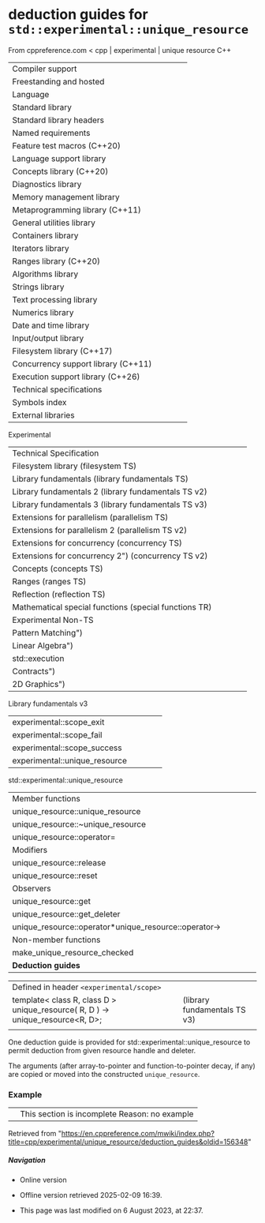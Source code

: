 # deduction guides for `std::experimental::unique_resource`

From cppreference.com
< cpp‎ | experimental‎ | unique resource
C++

|  |  |  |  |  |
| --- | --- | --- | --- | --- |
| Compiler support | | | | |
| Freestanding and hosted | | | | |
| Language | | | | |
| Standard library | | | | |
| Standard library headers | | | | |
| Named requirements | | | | |
| Feature test macros (C++20) | | | | |
| Language support library | | | | |
| Concepts library (C++20) | | | | |
| Diagnostics library | | | | |
| Memory management library | | | | |
| Metaprogramming library (C++11) | | | | |
| General utilities library | | | | |
| Containers library | | | | |
| Iterators library | | | | |
| Ranges library (C++20) | | | | |
| Algorithms library | | | | |
| Strings library | | | | |
| Text processing library | | | | |
| Numerics library | | | | |
| Date and time library | | | | |
| Input/output library | | | | |
| Filesystem library (C++17) | | | | |
| Concurrency support library (C++11) | | | | |
| Execution support library (C++26) | | | | |
| Technical specifications | | | | |
| Symbols index | | | | |
| External libraries | | | | |

Experimental

|  |  |  |  |  |
| --- | --- | --- | --- | --- |
| Technical Specification | | | | |
| Filesystem library (filesystem TS) | | | | |
| Library fundamentals (library fundamentals TS) | | | | |
| Library fundamentals 2 (library fundamentals TS v2) | | | | |
| Library fundamentals 3 (library fundamentals TS v3) | | | | |
| Extensions for parallelism (parallelism TS) | | | | |
| Extensions for parallelism 2 (parallelism TS v2) | | | | |
| Extensions for concurrency (concurrency TS) | | | | |
| Extensions for concurrency 2") (concurrency TS v2) | | | | |
| Concepts (concepts TS) | | | | |
| Ranges (ranges TS) | | | | |
| Reflection (reflection TS) | | | | |
| Mathematical special functions (special functions TR) | | | | |
| Experimental Non-TS | | | | |
| Pattern Matching") | | | | |
| Linear Algebra") | | | | |
| std::execution | | | | |
| Contracts") | | | | |
| 2D Graphics") | | | | |

Library fundamentals v3

|  |  |  |  |  |
| --- | --- | --- | --- | --- |
| experimental::scope_exit | | | | |
| experimental::scope_fail | | | | |
| experimental::scope_success | | | | |
| experimental::unique_resource | | | | |

std::experimental::unique_resource

|  |  |  |  |  |
| --- | --- | --- | --- | --- |
| Member functions | | | | |
| unique_resource::unique_resource | | | | |
| unique_resource::~unique_resource | | | | |
| unique_resource::operator= | | | | |
| Modifiers | | | | |
| unique_resource::release | | | | |
| unique_resource::reset | | | | |
| Observers | | | | |
| unique_resource::get | | | | |
| unique_resource::get_deleter | | | | |
| unique_resource::operator\*unique_resource::operator-> | | | | |
| Non-member functions | | | | |
| make_unique_resource_checked | | | | |
| ****Deduction guides**** | | | | |

|  |  |  |
| --- | --- | --- |
| Defined in header `<experimental/scope>` |  |  |
| template< class R, class D >  unique_resource( R, D ) -> unique_resource<R, D>; |  | (library fundamentals TS v3) |
|  |  |  |

One deduction guide is provided for std::experimental::unique_resource to permit deduction from given resource handle and deleter.

The arguments (after array-to-pointer and function-to-pointer decay, if any) are copied or moved into the constructed `unique_resource`.

### Example

|  |  |
| --- | --- |
|  | This section is incomplete Reason: no example |

Retrieved from "<https://en.cppreference.com/mwiki/index.php?title=cpp/experimental/unique_resource/deduction_guides&oldid=156348>"

##### Navigation

- Online version
- Offline version retrieved 2025-02-09 16:39.

- This page was last modified on 6 August 2023, at 22:37.
